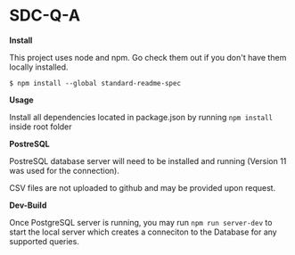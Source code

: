 # SDC-Q-A

**Install**

This project uses node and npm. Go check them out if you don't have them locally installed.

``
$ npm install --global standard-readme-spec
``

**Usage**

Install all dependencies located in package.json by running ``npm install`` inside root folder

**PostreSQL**

PostreSQL database server will need to be installed and running (Version 11 was used for the connection).

CSV files are not uploaded to github and may be provided upon request.

**Dev-Build**

Once PostgreSQL server is running, you may run ``npm run server-dev`` to start the local server which creates a conneciton to the Database for any supported queries.
